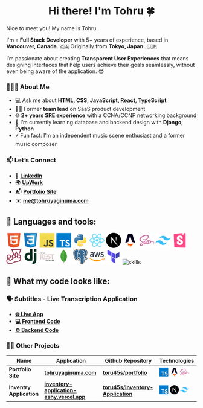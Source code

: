  <h1 align="center">Hi there! I'm Tohru 🍀</h1>
 <p>Nice to meet you! My name is Tohru. </p>
 <p>I'm a <strong>Full Stack Developer</strong> with 5+ years of experience, based in <strong>Vancouver, Canada</strong>. 🇨🇦 Originally from <strong>Tokyo, Japan </strong>. 🇯🇵</p>
 <p>I’m passionate about creating <strong>Transparent User Experiences</strong> that means designing interfaces that help users achieve their goals seamlessly, without even being aware of the application. 😎</p>

<h3>🙋🏻‍♂️ About Me</h3>
<ul>
<li> 💻 Ask me about <strong>HTML, CSS, JavaScript, React, TypeScript</strong></li>
<li> 👨‍💼 Former <strong>team lead</strong> on SaaS product development</strong></li>
<li> 🌐 <strong>2+ years SRE experience</strong> with a CCNA/CCNP networking background</strong></li>
<li> 🌱 I’m currently learning database and backend design with <strong>Django, Python</strong></li>
<li> ⚡ Fun fact: I’m an independent music scene enthusiast and a former music composer</li>
</ul>

<h3> 📫 Let’s Connect</h3>
<ul>
<li> 💼 <a href="https://www.linkedin.com/in/tohru-yaginuma-8124a8277/" target="_blank"><strong>LinkedIn</strong></a></li>
<li> 🌍 <a href="https://www.upwork.com/freelancers/tohruyaginuma" target="_blank"><strong>UpWork</strong></a></li>
<li> 📬 <a href="https://tohruyaginuma.com" target="_blank"><strong>Portfolio Site</strong></a></li>
<li> ✉️ <a href="mailto:me@tohruyaginuma.com"><strong>me@tohruyaginuma.com</strong></a></li>
</ul>

<h2>💪 Languages and tools: </h2>
<a href="https://html.spec.whatwg.org/"><img src="https://raw.githubusercontent.com/devicons/devicon/ca28c779441053191ff11710fe24a9e6c23690d6/icons/html5/html5-original.svg" alt="HTML" width="40" height="40"></a>
<a href="https://developer.mozilla.org/en-US/docs/Web/CSS"><img src="https://raw.githubusercontent.com/devicons/devicon/ca28c779441053191ff11710fe24a9e6c23690d6/icons/css3/css3-original.svg" alt="CSS" width="40" height="40"></a>
<a href="https://developer.mozilla.org/en-US/docs/Web/JavaScript"><img src="https://raw.githubusercontent.com/devicons/devicon/ca28c779441053191ff11710fe24a9e6c23690d6/icons/javascript/javascript-original.svg" alt="JavaScript" width="40" height="40"></a>
<a href="https://www.typescriptlang.org/"><img src="https://raw.githubusercontent.com/devicons/devicon/ca28c779441053191ff11710fe24a9e6c23690d6/icons/typescript/typescript-original.svg" alt="TypeScript" width="40" height="40"></a>
<a href="https://www.python.org/downloads/"><img src="https://raw.githubusercontent.com/devicons/devicon/ca28c779441053191ff11710fe24a9e6c23690d6/icons/python/python-original.svg" alt="Python" width="40" height="40"></a>
<a href="https://react.dev/"><img src="https://raw.githubusercontent.com/devicons/devicon/ca28c779441053191ff11710fe24a9e6c23690d6/icons/react/react-original.svg" alt="React.js" width="40" height="40"></a>
<a href="https://nextjs.org/"><img src="https://raw.githubusercontent.com/devicons/devicon/ca28c779441053191ff11710fe24a9e6c23690d6/icons/nextjs/nextjs-original.svg" alt="Next.js" width="40" height="40"></a>
<a href="https://astro.build/"><img src="https://raw.githubusercontent.com/devicons/devicon/ca28c779441053191ff11710fe24a9e6c23690d6/icons/astro/astro-original.svg" alt="Astro" width="40" height="40"></a>
<a href="https://sass-lang.com/"><img src="https://raw.githubusercontent.com/devicons/devicon/ca28c779441053191ff11710fe24a9e6c23690d6/icons/sass/sass-original.svg" alt="Sass" width="40" height="40"></a>
<a href="https://tailwindcss.com/"><img src="https://raw.githubusercontent.com/devicons/devicon/ca28c779441053191ff11710fe24a9e6c23690d6/icons/tailwindcss/tailwindcss-original.svg" alt="Tailwind CSS" width="40" height="40"></a>
<a href="https://storybook.js.org/"><img src="https://raw.githubusercontent.com/devicons/devicon/ca28c779441053191ff11710fe24a9e6c23690d6/icons/storybook/storybook-original.svg" alt="StoryBook" width="40" height="40"></a>
<a href="https://jestjs.io/"><img src="https://raw.githubusercontent.com/devicons/devicon/ca28c779441053191ff11710fe24a9e6c23690d6/icons/jest/jest-plain.svg" alt="Jest" width="40" height="40"></a>
<a href="https://www.djangoproject.com/"><img src="https://raw.githubusercontent.com/devicons/devicon/ca28c779441053191ff11710fe24a9e6c23690d6/icons/django/django-plain.svg" alt="Django" width="40" height="40"></a>
<a href="https://www.django-rest-framework.org/"><img src="https://raw.githubusercontent.com/devicons/devicon/ca28c779441053191ff11710fe24a9e6c23690d6/icons/djangorest/djangorest-original.svg" alt="Django REST Framework" width="40" height="40"></a>
<a href="https://www.mongodb.com/"><img src="https://raw.githubusercontent.com/devicons/devicon/ca28c779441053191ff11710fe24a9e6c23690d6/icons/mongodb/mongodb-original.svg" alt="MongoDB" width="40" height="40"></a>
<a href="https://www.postgresql.org/"><img src="https://raw.githubusercontent.com/devicons/devicon/ca28c779441053191ff11710fe24a9e6c23690d6/icons/postgresql/postgresql-original.svg" alt="PostgreSQL" width="40" height="40"></a>
<a href="https://aws.amazon.com/"><img src="https://raw.githubusercontent.com/devicons/devicon/ca28c779441053191ff11710fe24a9e6c23690d6/icons/amazonwebservices/amazonwebservices-original-wordmark.svg" alt="Amazon web services" width="40" height="40"></a>
<a href="https://developer.hashicorp.com/terraform"><img src="https://raw.githubusercontent.com/devicons/devicon/ca28c779441053191ff11710fe24a9e6c23690d6/icons/terraform/terraform-original.svg" alt="Terraform" width="40" height="40"></a>

<img src="https://github-readme-stats.vercel.app/api/top-langs?username=tohruyaginuma&show_icons=true&locale=en&layout=compact" alt="skills" />

<h2>🧩 What my code looks like: </h2>
<h3>🗣️ Subtitles - Live Transcription Application</h3>
<ul>
 <li><a href="https://subtitles-frontend-production.up.railway.app/" target="_blank"><strong>🌐 Live App</strong></a></li>
 <li><a href="https://github.com/tohruyaginuma/subtitles-frontend" target="_blank"><strong>💻 Frontend Code</strong></a></li>
 <li><a href="https://github.com/tohruyaginuma/subtitles-backend" target="_blank"><strong>⚙️ Backend Code</strong></a></li>
</ul>

<h3>👨‍💻 Other Projects</h3>
<table>
<thead>
    <tr>
    <th>Name </th>
    <th>Application</th>
    <th>Github Repository</th>
    <th>Technologies</th>
    </tr>
</thead>
<tbody>
    <tr>
    <td><strong>Portfolio Site</strong></td>
    <td><a href="https://tohruyaginuma.com" target="_blank"><strong>tohruyaginuma.com</strong></a></td>
    <td><a href="https://github.com/toru45s/portfolio" target="_blank"><strong>toru45s/portfolio</strong></a></td>
    <td>
    <a href="https://www.typescriptlang.org/"><img src="https://raw.githubusercontent.com/devicons/devicon/ca28c779441053191ff11710fe24a9e6c23690d6/icons/typescript/typescript-original.svg" alt="TypeScript" width="24" height="24"></a>
    <a href="https://astro.build/"><img src="https://raw.githubusercontent.com/devicons/devicon/ca28c779441053191ff11710fe24a9e6c23690d6/icons/astro/astro-original.svg" alt="Astro" width="24" height="24"></a>
    <a href="https://sass-lang.com/"><img src="https://raw.githubusercontent.com/devicons/devicon/ca28c779441053191ff11710fe24a9e6c23690d6/icons/sass/sass-original.svg" alt="Sass" width="24" height="24"></a>
    </td>
    </tr>
    <tr>
    <td><strong>Inventry Application</strong></td>
    <td><a href="https://inventory-application-ashy.vercel.app/" target="_blank"><strong>inventory-application-ashy.vercel.app</strong></a></td>
    <td><a href="https://github.com/toru45s/Inventory-Application" target="_blank"><strong>toru45s/Inventory-Application</strong></a></td>
    <td>
    <a href="https://www.typescriptlang.org/"><img src="https://raw.githubusercontent.com/devicons/devicon/ca28c779441053191ff11710fe24a9e6c23690d6/icons/typescript/typescript-original.svg" alt="TypeScript" width="24" height="24"></a>
    <a href="https://nextjs.org/"><img src="https://raw.githubusercontent.com/devicons/devicon/ca28c779441053191ff11710fe24a9e6c23690d6/icons/nextjs/nextjs-original.svg" alt="Next.js" width="24" height="24"></a>
    <a href="https://tailwindcss.com/"><img src="https://raw.githubusercontent.com/devicons/devicon/ca28c779441053191ff11710fe24a9e6c23690d6/icons/tailwindcss/tailwindcss-original.svg" alt="Tailwind CSS" width="24" height="24"></a>
    </td>
    </tr>
</tbody>
</table>
